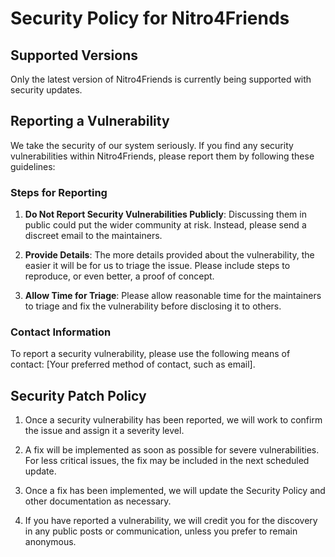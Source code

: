 # Security Policy for Nitro4Friends

## Supported Versions

Only the latest version of Nitro4Friends is currently being supported with security updates.

## Reporting a Vulnerability

We take the security of our system seriously. If you find any security vulnerabilities within Nitro4Friends, please report them by following these guidelines:

### Steps for Reporting

1. **Do Not Report Security Vulnerabilities Publicly**: Discussing them in public could put the wider community at risk. Instead, please send a discreet email to the maintainers.

2. **Provide Details**: The more details provided about the vulnerability, the easier it will be for us to triage the issue. Please include steps to reproduce, or even better, a proof of concept.

3. **Allow Time for Triage**: Please allow reasonable time for the maintainers to triage and fix the vulnerability before disclosing it to others.

### Contact Information

To report a security vulnerability, please use the following means of contact: [Your preferred method of contact, such as email].

## Security Patch Policy

1. Once a security vulnerability has been reported, we will work to confirm the issue and assign it a severity level.

2. A fix will be implemented as soon as possible for severe vulnerabilities. For less critical issues, the fix may be included in the next scheduled update.

3. Once a fix has been implemented, we will update the Security Policy and other documentation as necessary.

4. If you have reported a vulnerability, we will credit you for the discovery in any public posts or communication, unless you prefer to remain anonymous.
